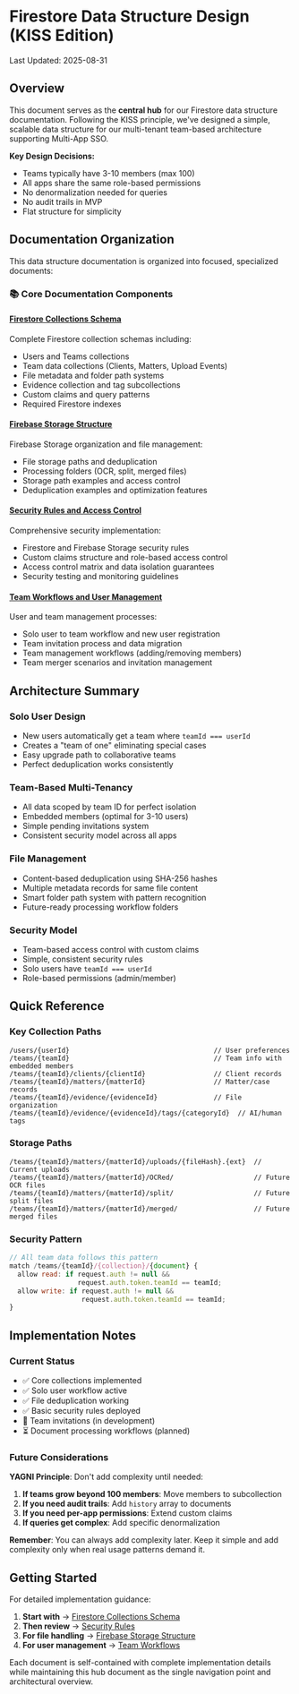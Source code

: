# Firestore Data Structure Design (KISS Edition)

Last Updated: 2025-08-31

## Overview

This document serves as the **central hub** for our Firestore data structure documentation. Following the KISS principle, we've designed a simple, scalable data structure for our multi-tenant team-based architecture supporting Multi-App SSO.

**Key Design Decisions:**

- Teams typically have 3-10 members (max 100)
- All apps share the same role-based permissions
- No denormalization needed for queries
- No audit trails in MVP
- Flat structure for simplicity

## Documentation Organization

This data structure documentation is organized into focused, specialized documents:

### 📚 Core Documentation Components

#### [Firestore Collections Schema](./data-structures/firestore-collections.md)
Complete Firestore collection schemas including:
- Users and Teams collections
- Team data collections (Clients, Matters, Upload Events)
- File metadata and folder path systems  
- Evidence collection and tag subcollections
- Custom claims and query patterns
- Required Firestore indexes

#### [Firebase Storage Structure](./data-structures/firebase-storage.md)  
Firebase Storage organization and file management:
- File storage paths and deduplication
- Processing folders (OCR, split, merged files)
- Storage path examples and access control
- Deduplication examples and optimization features

#### [Security Rules and Access Control](./data-structures/security-rules.md)
Comprehensive security implementation:
- Firestore and Firebase Storage security rules
- Custom claims structure and role-based access control
- Access control matrix and data isolation guarantees
- Security testing and monitoring guidelines

#### [Team Workflows and User Management](./data-structures/team-workflows.md)
User and team management processes:
- Solo user to team workflow and new user registration
- Team invitation process and data migration
- Team management workflows (adding/removing members)
- Team merger scenarios and invitation management

## Architecture Summary

### Solo User Design
- New users automatically get a team where `teamId === userId`
- Creates a "team of one" eliminating special cases
- Easy upgrade path to collaborative teams
- Perfect deduplication works consistently

### Team-Based Multi-Tenancy
- All data scoped by team ID for perfect isolation
- Embedded members (optimal for 3-10 users)
- Simple pending invitations system
- Consistent security model across all apps

### File Management
- Content-based deduplication using SHA-256 hashes
- Multiple metadata records for same file content
- Smart folder path system with pattern recognition
- Future-ready processing workflow folders

### Security Model
- Team-based access control with custom claims
- Simple, consistent security rules
- Solo users have `teamId === userId` 
- Role-based permissions (admin/member)

## Quick Reference

### Key Collection Paths
```
/users/{userId}                                    // User preferences
/teams/{teamId}                                    // Team info with embedded members
/teams/{teamId}/clients/{clientId}                 // Client records
/teams/{teamId}/matters/{matterId}                 // Matter/case records
/teams/{teamId}/evidence/{evidenceId}              // File organization
/teams/{teamId}/evidence/{evidenceId}/tags/{categoryId}  // AI/human tags
```

### Storage Paths
```
/teams/{teamId}/matters/{matterId}/uploads/{fileHash}.{ext}  // Current uploads
/teams/{teamId}/matters/{matterId}/OCRed/                    // Future OCR files
/teams/{teamId}/matters/{matterId}/split/                    // Future split files
/teams/{teamId}/matters/{matterId}/merged/                   // Future merged files
```

### Security Pattern
```javascript
// All team data follows this pattern
match /teams/{teamId}/{collection}/{document} {
  allow read: if request.auth != null &&
                 request.auth.token.teamId == teamId;
  allow write: if request.auth != null &&
                  request.auth.token.teamId == teamId;
}
```

## Implementation Notes

### Current Status
- ✅ Core collections implemented
- ✅ Solo user workflow active  
- ✅ File deduplication working
- ✅ Basic security rules deployed
- 🔄 Team invitations (in development)
- ⏳ Document processing workflows (planned)

### Future Considerations

**YAGNI Principle**: Don't add complexity until needed:

1. **If teams grow beyond 100 members**: Move members to subcollection
2. **If you need audit trails**: Add `history` array to documents  
3. **If you need per-app permissions**: Extend custom claims
4. **If queries get complex**: Add specific denormalization

**Remember**: You can always add complexity later. Keep it simple and add complexity only when real usage patterns demand it.

## Getting Started

For detailed implementation guidance:

1. **Start with** → [Firestore Collections Schema](./data-structures/firestore-collections.md)
2. **Then review** → [Security Rules](./data-structures/security-rules.md)  
3. **For file handling** → [Firebase Storage Structure](./data-structures/firebase-storage.md)
4. **For user management** → [Team Workflows](./data-structures/team-workflows.md)

Each document is self-contained with complete implementation details while maintaining this hub document as the single navigation point and architectural overview.
